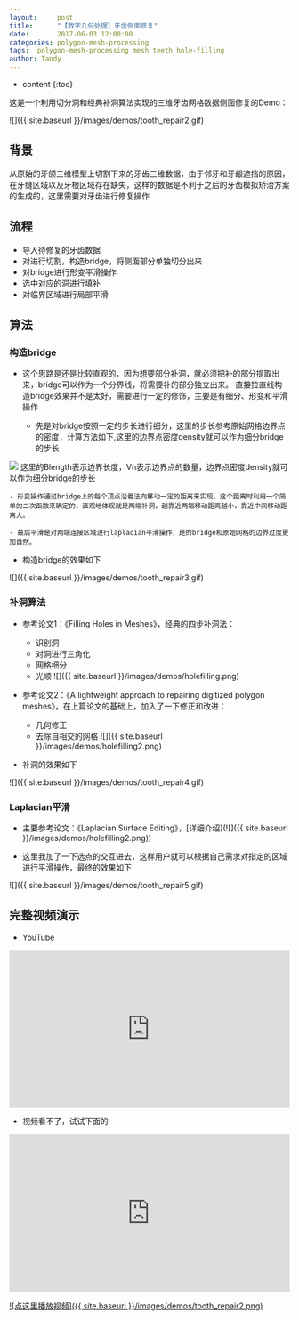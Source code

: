 ```yaml
---
layout:     post
title:      "【数字几何处理】牙齿侧面修复"
date:       2017-06-03 12:00:00
categories: polygon-mesh-processing
tags:  polygon-mesh-processing mesh teeth hole-filling 
author: Tandy
---
```


* content
{:toc}

这是一个利用切分洞和经典补洞算法实现的三维牙齿网格数据侧面修复的Demo：

![]({{ site.baseurl }}/images/demos/tooth_repair2.gif)




## 背景

从原始的牙颌三维模型上切割下来的牙齿三维数据，由于邻牙和牙龈遮挡的原因，在牙缝区域以及牙根区域存在缺失，这样的数据是不利于之后的牙齿模拟矫治方案的生成的，这里需要对牙齿进行修复操作

## 流程
- 导入待修复的牙齿数据
- 对进行切割，构造bridge，将侧面部分单独切分出来
- 对bridge进行形变平滑操作
- 选中对应的洞进行填补
- 对临界区域进行局部平滑

## 算法
### 构造bridge
- 这个思路是还是比较直观的，因为想要部分补洞，就必须把补的部分提取出来，bridge可以作为一个分界线，将需要补的部分独立出来。
直接拉直线构造bridge效果并不是太好，需要进行一定的修饰，主要是有细分、形变和平滑操作

	- 先是对bridge按照一定的步长进行细分，这里的步长参考原始网格边界点的密度，计算方法如下,这里的边界点密度density就可以作为细分bridge的步长  
<img src="http://chart.googleapis.com/chart?cht=tx&chl=\Large density=\frac{Blength}{Vn}" style="border:none;">  
这里的Blength表示边界长度，Vn表示边界点的数量，边界点密度density就可以作为细分bridge的步长

	- 形变操作通过bridge上的每个顶点沿着法向移动一定的距离来实现，这个距离时利用一个简单的二次函数来确定的，直观地体现就是两端补洞，越靠近两端移动距离越小，靠近中间移动距离大。

	- 最后平滑是对两端连接区域进行laplacian平滑操作，是的bridge和原始网格的边界过度更加自然。

- 构造bridge的效果如下

![]({{ site.baseurl }}/images/demos/tooth_repair3.gif)

### 补洞算法
- 参考论文1：《Filling Holes in Meshes》，经典的四步补洞法：
	- 识别洞
	- 对洞进行三角化
	- 网格细分
	- 光顺
![]({{ site.baseurl }}/images/demos/holefilling.png)

- 参考论文2：《A lightweight approach to repairing digitized polygon meshes》，在上篇论文的基础上，加入了一下修正和改进：
	- 几何修正
	- 去除自相交的网格
![]({{ site.baseurl }}/images/demos/holefilling2.png)

- 补洞的效果如下

![]({{ site.baseurl }}/images/demos/tooth_repair4.gif)

### Laplacian平滑
- 主要参考论文：《Laplacian Surface Editing》，[详细介绍](![]({{ site.baseurl }}/images/demos/holefilling2.png))

- 这里我加了一下选点的交互进去，这样用户就可以根据自己需求对指定的区域进行平滑操作，最终的效果如下

![]({{ site.baseurl }}/images/demos/tooth_repair5.gif)

## 完整视频演示
- YouTube

<div style="max-width:10000px; margin:0 auto 10px;" >
<div 
style="position: relative; 
width:100%;
padding-bottom:56.25%; 
height:0;">
<iframe style="position: absolute;top: 0;left: 0;width: 100%;height: 100%;"  src="https://www.youtube.com/embed/8lgq0SQ37Os" frameborder="0" allowfullscreen></iframe>
</div>
</div>

- 视频看不了，试试下面的

<div style="max-width:10000px; margin:0 auto 10px;" >
<div 
style="position: relative; 
width:100%;
padding-bottom:56.25%; 
height:0;">
<iframe style="position: absolute;top: 0;left: 0;width: 100%;height: 100%;"  src="http://player.youku.com/embed/XMjgwNjYzNTU2OA==" frameborder="0" allowfullscreen></iframe>
</div>
</div>

[![点这里播放视频]({{ site.baseurl }}/images/demos/tooth_repair2.png)](http://player.youku.com/embed/XMjgwNjYzNTU2OA==)